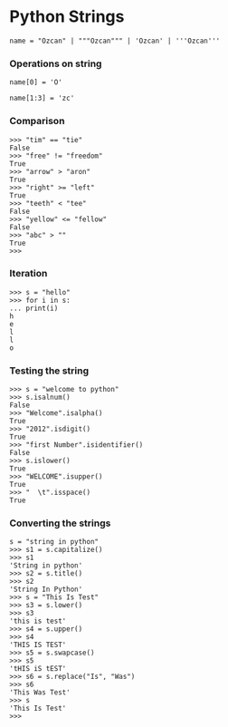 # Python Strings
```python3
name = "Ozcan" | """Ozcan""" | 'Ozcan' | '''Ozcan'''
```

### Operations on string
```python3
name[0] = 'O'
```

```python3
name[1:3] = 'zc'
```

### Comparison
```python3
>>> "tim" == "tie"
False
>>> "free" != "freedom"
True
>>> "arrow" > "aron"
True
>>> "right" >= "left"
True
>>> "teeth" < "tee"
False
>>> "yellow" <= "fellow"
False
>>> "abc" > ""
True
>>>
```

### Iteration
```python3
>>> s = "hello"
>>> for i in s:
... print(i)
h
e
l
l
o
```

### Testing the string
```python3
>>> s = "welcome to python"
>>> s.isalnum()
False
>>> "Welcome".isalpha()
True
>>> "2012".isdigit()
True
>>> "first Number".isidentifier()
False
>>> s.islower()
True
>>> "WELCOME".isupper()
True
>>> "  \t".isspace()
True
```

### Converting the strings
```python3
s = "string in python"
>>> s1 = s.capitalize()
>>> s1
'String in python'
>>> s2 = s.title()
>>> s2
'String In Python'
>>> s = "This Is Test"
>>> s3 = s.lower()
>>> s3
'this is test'
>>> s4 = s.upper()
>>> s4
'THIS IS TEST'
>>> s5 = s.swapcase()
>>> s5
'tHIS iS tEST'
>>> s6 = s.replace("Is", "Was")
>>> s6
'This Was Test'
>>> s
'This Is Test'
>>>
```




